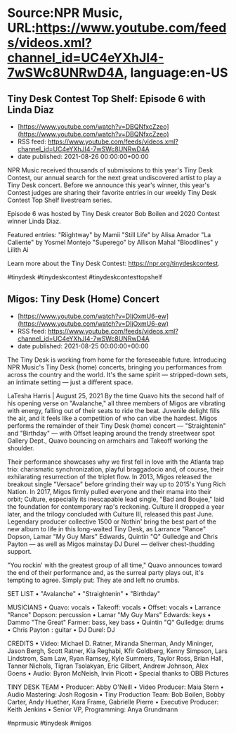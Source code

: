 # Source:NPR Music, URL:https://www.youtube.com/feeds/videos.xml?channel_id=UC4eYXhJI4-7wSWc8UNRwD4A, language:en-US

## Tiny Desk Contest Top Shelf: Episode 6 with Linda Diaz
 - [https://www.youtube.com/watch?v=DBQNfxcZzeo](https://www.youtube.com/watch?v=DBQNfxcZzeo)
 - RSS feed: https://www.youtube.com/feeds/videos.xml?channel_id=UC4eYXhJI4-7wSWc8UNRwD4A
 - date published: 2021-08-26 00:00:00+00:00

NPR Music received thousands of submissions to this year's Tiny Desk Contest, our annual search for the next great undiscovered artist to play a Tiny Desk concert. Before we announce this year's winner, this year's Contest judges are sharing their favorite entries in our weekly Tiny Desk Contest Top Shelf livestream series.

Episode 6 was hosted by Tiny Desk creator Bob Boilen and 2020 Contest winner Linda Diaz.

Featured entries:
"Riightway" by Mamii
"Still Life" by Alisa Amador
"La Caliente" by Yosmel Montejo
"Superego" by Allison Mahal
"Bloodlines" y Lilith Ai

Learn more about the Tiny Desk Contest: https://npr.org/tinydeskcontest.

#tinydesk #tinydeskcontest #tinydeskcontesttopshelf

## Migos: Tiny Desk (Home) Concert
 - [https://www.youtube.com/watch?v=DIjOxmU6-ew](https://www.youtube.com/watch?v=DIjOxmU6-ew)
 - RSS feed: https://www.youtube.com/feeds/videos.xml?channel_id=UC4eYXhJI4-7wSWc8UNRwD4A
 - date published: 2021-08-25 00:00:00+00:00

The Tiny Desk is working from home for the foreseeable future. Introducing NPR Music's Tiny Desk (home) concerts, bringing you performances from across the country and the world. It's the same spirit — stripped-down sets, an intimate setting — just a different space.

LaTesha Harris | August 25, 2021
By the time Quavo hits the second half of his opening verse on "Avalanche," all three members of Migos are vibrating with energy, falling out of their seats to ride the beat. Juvenile delight fills the air, and it feels like a competition of who can vibe the hardest. Migos performs the remainder of their Tiny Desk (home) concert — "Straightenin" and "Birthday" — with Offset leaping around the trendy streetwear spot Gallery Dept., Quavo bouncing on armchairs and Takeoff working the shoulder.

Their performance showcases why we first fell in love with the Atlanta trap trio: charismatic synchronization, playful braggadocio and, of course, their exhilarating resurrection of the triplet flow. In 2013, Migos released the breakout single "Versace" before grinding their way up to 2015's Yung Rich Nation. In 2017, Migos firmly pulled everyone and their mama into their orbit; Culture, especially its inescapable lead single, "Bad and Boujee," laid the foundation for contemporary rap's reckoning. Culture II dropped a year later, and the trilogy concluded with Culture III, released this past June. Legendary producer collective 1500 or Nothin' bring the best part of the new album to life in this long-waited Tiny Desk, as Larrance "Rance" Dopson, Lamar "My Guy Mars" Edwards, Quintin "Q" Gulledge and Chris Payton — as well as Migos mainstay DJ Durel — deliver chest-thudding support.

"You rockin' with the greatest group of all time," Quavo announces toward the end of their performance and, as the surreal party plays out, it's tempting to agree. Simply put: They ate and left no crumbs.

SET LIST
 • "Avalanche"
 • "Straightenin"
 • "Birthday"

MUSICIANS
 • Quavo: vocals
 • Takeoff: vocals
 • Offset: vocals
 • Larrance "Rance" Dopson: percussion
 • Lamar "My Guy Mars" Edwards: keys
 • Dammo "The Great" Farmer: bass, key bass
 • Quintin "Q" Gulledge: drums
 • Chris Payton : guitar
 • DJ Durel: DJ

CREDITS
 • Video: Michael D. Ratner, Miranda Sherman, Andy Mininger, Jason Bergh, Scott Ratner, Kia Reghabi, Kfir Goldberg, Kenny Simpson, Lars Lindstrom, Sam Law, Ryan Ramsey, Kyle Summers, Taylor Ross, Brian Hall, Tanner Nichols, Tigran Tsolakyan, Eric Gilbert, Andrew Johnson, Alex Goens
 • Audio: Byron McNeish, Irvin Picott
 • Special thanks to OBB Pictures

TINY DESK TEAM
 • Producer: Abby O'Neill
 • Video Producer: Maia Stern
 • Audio Mastering: Josh Rogosin
 • Tiny Production Team: Bob Boilen, Bobby Carter, Andy Huether, Kara Frame, Gabrielle Pierre
 • Executive Producer: Keith Jenkins
 • Senior VP, Programming: Anya Grundmann

#nprmusic #tinydesk #migos

